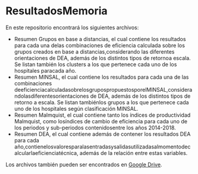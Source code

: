 # ResultadosMemoria

En este repositorio encontrará los siguientes archivos:

- Resumen Grupos en base a distancias, el cual contiene los resultados para cada una delas combinaciones de eficiencia calculada sobre los grupos creados en base a distancias,considerando las diferentes orientaciones de DEA, además de los distintos tipos de retornoa escala. Se listan también los clusters a los que pertenece cada uno de los hospitales paracada año.
- Resumen MINSAL, el cual contiene los resultados para cada una de las combinaciones deeficienciacalculadasobrelosgrupospropuestosporelMINSAL,considerandolasdiferentesorientaciones de DEA, además de los distintos tipos de retorno a escala. Se listan tambiénlos grupos a los que pertenece cada uno de los hospitales según clasificación MINSAL.
- Resumen Malmquist, el cual contiene tanto los índices de productividad Malmquist, como losíndices de cambio de eficiencia para cada uno de los periodos y sub-periodos contenidosentre los años 2014-2018.
- Resumen DEA, el cual contiene además de contener los resultados DEA para cada año,contienelosvaloresparalasentradasysalidasutilizadasalmomentodecalcularlaeficienciatécnica, además de la relación entre estas variables.

Los archivos también pueden ser encontrados en [Google Drive](https://drive.google.com/drive/folders/12LJzsAaf9Wib1TTloPFtVmbZzZJpY2WC?usp=sharing "Resultados Memoria").